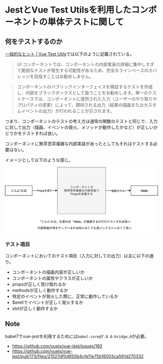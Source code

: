 # JestとVue Test Utilsを利用したコンポーネントの単体テストに関して

## 何をテストするのか

[一般的なヒント | Vue Test Utils](https://vue-test-utils.vuejs.org/ja/guides/common-tips.html)では以下のように記載されている。

>UI コンポーネントでは、コンポーネントの内部実装の詳細に集中しすぎて脆弱なテストが発生する可能性があるため、完全なラインベースのカバレッジを目指すことはお勧めしません。

>コンポーネントのパブリックインターフェイスを検証するテストを作成し、内部をブラックボックスとして扱うことをお勧めします。単一のテストケースでは、コンポーネントに提供された入力（ユーザーのやり取りやプロパティの変更）によって、期待される出力（結果の描画またはカスタムイベントの出力）が行われることが示されます。

つまり、コンポーネントのテストの考え方は通常の関数のテストと同じで、入力に対して出力（描画、イベントの発火、メソッドが動作したかなど）が正しいかどうかをテストすれば良い。

コンポーネントに無茶苦茶複雑な内部実装があったとしてもそれはテストする必要はない。

イメージとして以下のような感じ。

<img src="./media/image-of-testing-component.jpg" />

### テスト項目

コンポーネントにおいてのテスト項目（入力に対しての出力）は主に以下の通り。

- コンポーネントの描画内容が正しいか
- コンポーネントの属性やクラスが正しいか
- propsが正しく受け取れるか
- methodsが正しく動作するか
- 特定のイベントが発火した際に、正常に動作しているか
- $emitでイベントが正しく発⽕するか
- slotが正しく動作するか

## Note

babel7でvue-jestを利用するためには`babel-core@7.0.0-bridge.0`が必要。

- https://github.com/vuejs/vue-jest/issues/160
- https://github.com/vuejs/vue-jest/pull/173/files/21527df0d950b4cfe11e75b16003ca591d270332
